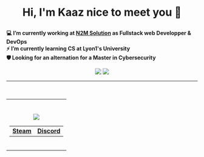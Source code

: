 # <p align="center">Hi, I'm Kaaz nice to meet you 👋</p>

<base target="_blank">


**:computer: I’m currently working at [N2M Solution](https://n2m-solution.com/) as Fullstack web Developper & DevOps<br>
⚡ I’m currently learning CS at Lyon1's University<br>
🛡️ Looking for an alternation for a Master in Cybersecurity**


<div align="center">
  <!-- Proudly created with GPRM ( https://gprm.itsvg.in ) -->
  
![](https://github-readme-streak-stats.herokuapp.com/?user=KaazDW&theme=dark&hide_border=false)
![](https://github-readme-stats.vercel.app/api/top-langs/?username=KaazDW&theme=dark&hide_border=false&include_all_commits=false&count_private=false&layout=compact)

</div>

---



<br>
<!-- 
### :mag_right: I have knowledges in :
> * Web language w/ HTML5, CSS3, PHP, CakePHP, VueJS <br />
> * Bash and Python scripting <br />
<p align="center">
  <strong><a href="https://kaazdw.github.io/terminal" target="_blank">WebTerminal</a></strong> |
  <strong><a href="">Personnal Website</a></strong>
  <strong><a href="https://steamcommunity.com/id/kaazdw">Steam</a></strong> | 
  <strong><a href="https://discord.com/users/258587080970600458">Discord</a></strong>
</p>
<br> -->


<!-- [Visitor Count](https://profile-counter.glitch.me/KaazDW/count.svg) -->
<!--   Views counter <br> -->
<!--   <img src="https://profile-counter.glitch.me/KaazDW/count.svg"><br>
  [](https://komarev.com/ghpvc/?username=KaazDW) -->

<table align=center>
  <tr>
    <td>
      <p align=center>
        <br>
        <img src="https://komarev.com/ghpvc/?username=KaazDW">
      </p>
      <table align=center>
        <tr>
          <td>
            <strong><a href="https://steamcommunity.com/id/kaazdw" target="_blank">Steam</a></strong>
          </td>
          <td>
            <strong><a href="https://discord.com/users/258587080970600458" target="_blank">Discord</a></strong>
          </td>
        </tr>
      </table>
      <table align=center>  
        <tr>
<!--           <td>
            <strong><a href="https://kaazdw.github.io/p">Personnal Website</a></strong>
          </td>
          <td>
            <strong><a href="https://kaazdw.github.io/terminal" target="_blank">WebTerminal</a></strong>
          </td> -->
<!--           <td>
            <strong><a href="https://kaazdw.github.io/webhook" target="_blank">Webhook</a></strong>
          </td>
          <td>
            <strong><a href="https://kaazdw.github.io/stopWatch" target="_blank">stopWatch</a></strong>
          </td> -->
        </tr>
      </table>
    </td>
  </tr>
</table>
<!--
[Textde du lien](http://tiny.cc/adressedulien)
💻 :computer:🔎 :mag_right:📫 :mailbox:📚 :books:🎮 :video_game:🚀 :rocket:
https://bit.ly/3x7Jfdv

```
```
![Anurag's GitHub stats](https://github-readme-stats.vercel.app/api?username=kaazdw&hide=contribs,issues)
  [![Top Langs](https://github-readme-stats.vercel.app/api/top-langs/?username=kaazdw)](https://github.com/anuraghazra/github-readme-stats)
  [![Top Langs](https://github-readme-stats.vercel.app/api/top-langs/?username=kaazdw&layout=compact)](https://github.com/anuraghazra/github-readme-stats)

-->
